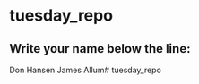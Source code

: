 # tuesday_repo

Write your name below the line:
--------------------------------------------------------

Don Hansen
James Allum# tuesday_repo
